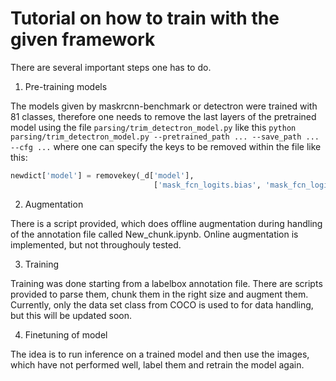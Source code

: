 # Tutorial on how to train with the given framework

There are several important steps one has to do.

1. Pre-training models

The models given by maskrcnn-benchmark or detectron were trained with 81 classes, therefore one needs to remove the last layers of the pretrained model using the file `parsing/trim_detectron_model.py` like this `python parsing/trim_detectron_model.py --pretrained_path ... --save_path ... --cfg ...` where one can specify the keys to be removed within the file like this:
```python
newdict['model'] = removekey(_d['model'],
                                ['mask_fcn_logits.bias', 'mask_fcn_logits.weight', 'cls_score.weight', 'cls_score.bias', 'bbox_pred.weight', 'bbox_pred.bias'])
```

2. Augmentation

There is a script provided, which does offline augmentation during handling of the annotation file called New_chunk.ipynb. Online augmentation is implemented, but not throughouly tested.

3. Training

Training was done starting from a labelbox annotation file. There are scripts provided to parse them, chunk them in the right size and augment them. Currently, only the data set class from COCO is used to for data handling, but this will be updated soon.

4. Finetuning of model

The idea is to run inference on a trained model and then use the images, which have not performed well, label them and retrain the model again.

